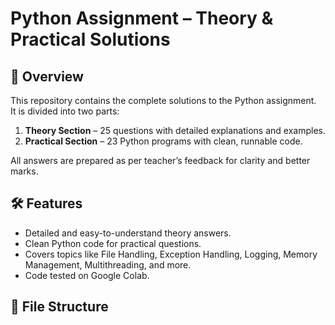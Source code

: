 # Python Assignment – Theory & Practical Solutions  

## 📘 Overview  
This repository contains the complete solutions to the Python assignment.  
It is divided into two parts:  

1. **Theory Section** – 25 questions with detailed explanations and examples.  
2. **Practical Section** – 23 Python programs with clean, runnable code.  

All answers are prepared as per teacher’s feedback for clarity and better marks.  

## 🛠️ Features  
- Detailed and easy-to-understand theory answers.  
- Clean Python code for practical questions.  
- Covers topics like File Handling, Exception Handling, Logging, Memory Management, Multithreading, and more.  
- Code tested on Google Colab.  

## 📂 File Structure  
